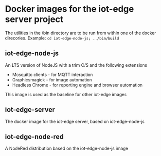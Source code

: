 # Docker images for the iot-edge server project

The utilities in the /bin directory are to be run from within one of the 
docker direcories. Example: `cd iot-edge-node-js; ../bin/build`

## iot-edge-node-js

An LTS version of NodeJS with a trim O/S and the following extensions

* Mosquitto clients - for MQTT interaction
* Graphicsmagick - for image automation
* Headless Chrome - for reporting engine and browser automation

This image is used as the baseline for other iot-edge images

## iot-edge-server

The docker image for the iot-edge server, based on iot-edge-node-js

## iot-edge-node-red

A NodeRed distribution based on the iot-edge-node-js image